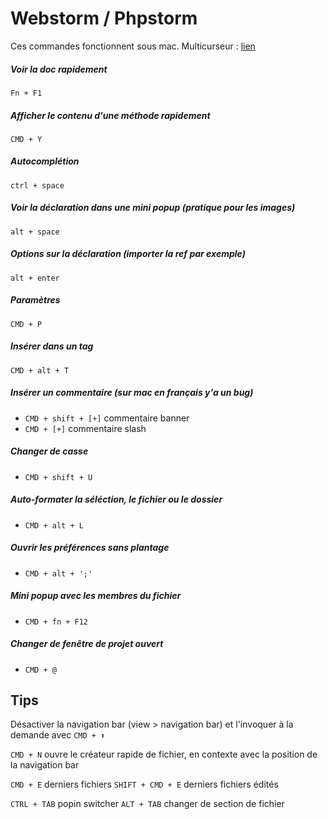 # Webstorm / Phpstorm

Ces commandes fonctionnent sous mac.
Multicurseur : [lien](http://blog.jetbrains.com/phpstorm/2014/03/working-with-multiple-selection-in-phpstorm-8-eap/)

##### Voir la doc rapidement
`Fn + F1`

##### Afficher le contenu d'une méthode rapidement
`CMD + Y`

##### Autocomplétion
`ctrl + space`

##### Voir la déclaration dans une mini popup (pratique pour les images)
`alt + space`

##### Options sur la déclaration (importer la ref par exemple)
`alt + enter`

##### Paramètres
`CMD + P`

##### Insérer dans un tag
`CMD + alt + T`

##### Insérer un commentaire (sur mac en français y'a un bug)
- `CMD + shift + [+]` commentaire banner
- `CMD + [+]` commentaire slash

##### Changer de casse
- `CMD + shift + U`

##### Auto-formater la séléction, le fichier ou le dossier
- `CMD + alt + L`

##### Ouvrir les préférences sans plantage
- `CMD + alt + ';'`

##### Mini popup avec les membres du fichier
- `CMD + fn + F12`

##### Changer de fenêtre de projet ouvert
- `CMD + @`

## Tips

Désactiver la navigation bar (view > navigation bar) et l'invoquer à la demande avec `CMD + ⬆`

`CMD + N` ouvre le créateur rapide de fichier, en contexte avec la position de la navigation bar

`CMD + E` derniers fichiers
`SHIFT + CMD + E` derniers fichiers édités

`CTRL + TAB` popin switcher
`ALT + TAB` changer de section de fichier
